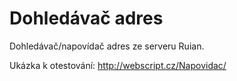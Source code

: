 # Dohledávač adres
Dohledávač/napovídač adres ze serveru Ruian.

Ukázka k otestování: http://webscript.cz/Napovidac/
